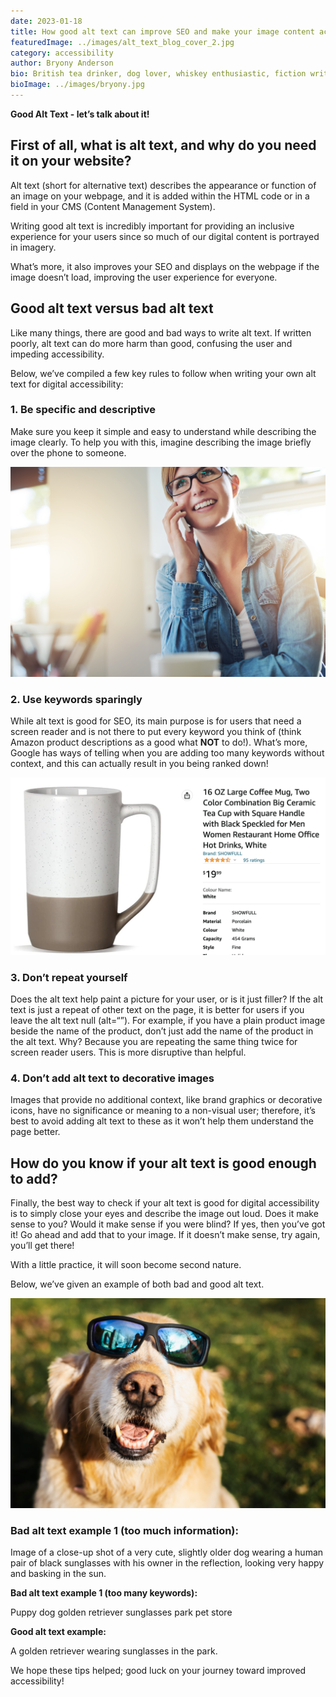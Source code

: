```yaml
---
date: 2023-01-18
title: How good alt text can improve SEO and make your image content accessible to everyone.
featuredImage: ../images/alt_text_blog_cover_2.jpg
category: accessibility
author: Bryony Anderson
bio: British tea drinker, dog lover, whiskey enthusiastic, fiction writer hobbiest, web accessibility specialist and inclusive design advocate
bioImage: ../images/bryony.jpg
---
```


**Good Alt Text - let’s talk about it!**

## First of all, what is alt text, and why do you need it on your website?

Alt text (short for alternative text) describes the appearance or function of an image on your webpage, and it is added within the HTML code or in a field in your CMS (Content Management System).

Writing good alt text is incredibly important for providing an inclusive experience for your users since so much of our digital content is portrayed in imagery.

What’s more, it also improves your SEO and displays on the webpage if the image doesn’t load, improving the user experience for everyone.

## Good alt text versus bad alt text

Like many things, there are good and bad ways to write alt text. If written poorly, alt text can do more harm than good, confusing the user and impeding accessibility. 

Below, we’ve compiled a few key rules to follow when writing your own alt text for digital accessibility:

### 1. Be specific and descriptive

Make sure you keep it simple and easy to understand while describing the image clearly. To help you with this, imagine describing the image briefly over the phone to someone.

![Young woman wearing glasses smiling while on the phone](../images/phone_call_image.jpg)

### 2. Use keywords sparingly

While alt text is good for SEO, its main purpose is for users that need a screen reader and is not there to put every keyword you think of (think Amazon product descriptions as a good what **NOT** to do!). What’s more, Google has ways of telling when you are adding too many keywords without context, and this can actually result in you being ranked down! 

![Example Amazon Coffee mug with long keyword heavy title](../images/Screen_Shot_2023-01-13_at_11.08.46_AM.png "16 OZ Large Coffee Mug, Two Color Combination Big Ceramic Tea Cup with Square Handle with Black SPeckled for Men Women Restaurant Home Office Hot Drinks, White")

### 3. Don’t repeat yourself

Does the alt text help paint a picture for your user, or is it just filler? If the alt text is just a repeat of other text on the page, it is better for users if you leave the alt text null (alt=“”). For example, if you have a plain product image beside the name of the product, don’t just add the name of the product in the alt text. Why? Because you are repeating the same thing twice for screen reader users. This is more disruptive than helpful.   

### 4. Don’t add alt text to decorative images

Images that provide no additional context, like brand graphics or decorative icons, have no significance or meaning to a non-visual user; therefore, it’s best to avoid adding alt text to these as it won’t help them understand the page better.

## How do you know if your alt text is good enough to add?

Finally, the best way to check if your alt text is good for digital accessibility is to simply close your eyes and describe the image out loud. Does it make sense to you? Would it make sense if you were blind? If yes, then you’ve got it! Go ahead and add that to your image. If it doesn’t make sense, try again, you’ll get there! 

With a little practice, it will soon become second nature.

Below, we’ve given an example of both bad and good alt text.

![A golden retriever wearing sunglasses in the park.](../images/dog_sunglasses_alt_example.jpg)

### **Bad alt text example 1 (too much information):**

Image of a close-up shot of a very cute, slightly older dog wearing a human pair of black sunglasses with his owner in the reflection, looking very happy and basking in the sun. 

**Bad alt text example 1 (too many keywords):**

Puppy dog golden retriever sunglasses park pet store

**Good alt text example:**

A golden retriever wearing sunglasses in the park.

We hope these tips helped; good luck on your journey toward improved accessibility!
